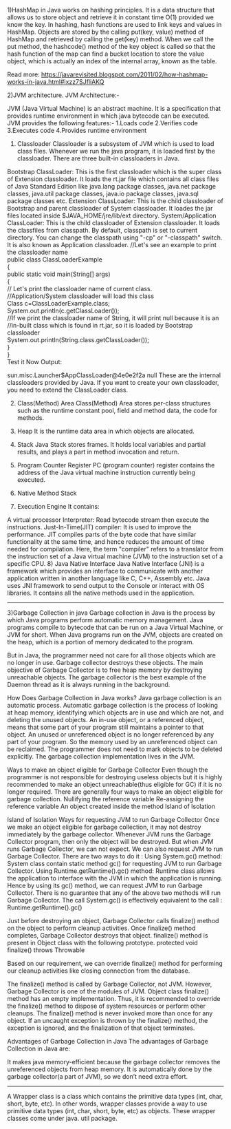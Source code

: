 1)HashMap in Java works on hashing principles. It is a data structure that allows us to store object and retrieve it in constant time O(1) provided we know the key. In hashing, hash functions are used to link keys and values in HashMap. Objects are stored by the calling put(key, value) method of HashMap and retrieved by calling the get(key) method. When we call the put method, the hashcode() method of the key object is called so that the hash function of the map can find a bucket location to store the value object, which is actually an index of the internal array, known as the table.

Read more: https://javarevisited.blogspot.com/2011/02/how-hashmap-works-in-java.html#ixzz7SJfliAKQ


2)JVM architecture.
JVM Architecture:-

JVM (Java Virtual Machine) is an abstract machine. It is a specification that provides runtime environment in which java bytecode can be executed.
JVM provides the following features:-
1.Loads code
2.Verifies code
3.Executes code
4.Provides runtime environment

1) Classloader
Classloader is a subsystem of JVM which is used to load class files. Whenever we run the java program, it is loaded first by the classloader. There are three built-in classloaders in Java.

Bootstrap ClassLoader: This is the first classloader which is the super class of Extension classloader. It loads the rt.jar file which contains all class files of Java Standard Edition like java.lang package classes, java.net package classes, java.util package classes, java.io package classes, java.sql package classes etc.
Extension ClassLoader: This is the child classloader of Bootstrap and parent classloader of System classloader. It loades the jar files located inside $JAVA_HOME/jre/lib/ext directory.
System/Application ClassLoader: This is the child classloader of Extension classloader. It loads the classfiles from classpath. By default, classpath is set to current directory. You can change the classpath using "-cp" or "-classpath" switch. It is also known as Application classloader.
//Let's see an example to print the classloader name  
public class ClassLoaderExample  
{  
    public static void main(String[] args)  
    {  
        // Let's print the classloader name of current class.   
        //Application/System classloader will load this class  
        Class c=ClassLoaderExample.class;  
        System.out.println(c.getClassLoader());  
        //If we print the classloader name of String, it will print null because it is an  
        //in-built class which is found in rt.jar, so it is loaded by Bootstrap classloader  
        System.out.println(String.class.getClassLoader());  
    }  
}     
Test it Now
Output:

sun.misc.Launcher$AppClassLoader@4e0e2f2a
null
These are the internal classloaders provided by Java. If you want to create your own classloader, you need to extend the ClassLoader class.

2) Class(Method) Area
Class(Method) Area stores per-class structures such as the runtime constant pool, field and method data, the code for methods.

3) Heap
It is the runtime data area in which objects are allocated.

4) Stack
Java Stack stores frames. It holds local variables and partial results, and plays a part in method invocation and return.

5) Program Counter Register
PC (program counter) register contains the address of the Java virtual machine instruction currently being executed.

6) Native Method Stack


7) Execution Engine
It contains:


A virtual processor
Interpreter: Read bytecode stream then execute the instructions.
Just-In-Time(JIT) compiler: It is used to improve the performance. JIT compiles parts of the byte code that have similar functionality at the same time, and hence reduces the amount of time needed for compilation. Here, the term "compiler" refers to a translator from the instruction set of a Java virtual machine (JVM) to the instruction set of a specific CPU.
8) Java Native Interface
Java Native Interface (JNI) is a framework which provides an interface to communicate with another application written in another language like C, C++, Assembly etc. Java uses JNI framework to send output to the Console or interact with OS libraries.
It contains all the native methods used in the application.

********************************************************************************************************************
3)Garbage Collection in java
Garbage collection in Java is the process by which Java programs perform automatic memory management. Java programs compile to bytecode that can be run on a Java Virtual Machine, or JVM for short. When Java programs run on the JVM, objects are created on the heap, which is a portion of memory dedicated to the program. 

But in Java, the programmer need not care for all those objects which are no longer in use. Garbage collector destroys these objects. The main objective of Garbage Collector is to free heap memory by destroying unreachable objects. The garbage collector is the best example of the Daemon thread as it is always running in the background. 

How Does Garbage Collection in Java works?
Java garbage collection is an automatic process. Automatic garbage collection is the process of looking at heap memory, identifying which objects are in use and which are not, and deleting the unused objects. An in-use object, or a referenced object, means that some part of your program still maintains a pointer to that object. An unused or unreferenced object is no longer referenced by any part of your program. So the memory used by an unreferenced object can be reclaimed. The programmer does not need to mark objects to be deleted explicitly. The garbage collection implementation lives in the JVM. 



Ways to make an object eligible for Garbage Collector
Even though the programmer is not responsible for destroying useless objects but it is highly recommended to make an object unreachable(thus eligible for GC) if it is no longer required.
There are generally four ways to make an object eligible for garbage collection.
Nullifying the reference variable
Re-assigning the reference variable
An object created inside the method
Island of Isolation


Island of Isolation
Ways for requesting JVM to run Garbage Collector
Once we make an object eligible for garbage collection, it may not destroy immediately by the garbage collector. Whenever JVM runs the Garbage Collector program, then only the object will be destroyed. But when JVM runs Garbage Collector, we can not expect.
We can also request JVM to run Garbage Collector. There are two ways to do it : 
Using System.gc() method: System class contain static method gc() for requesting JVM to run Garbage Collector.
Using Runtime.getRuntime().gc() method: Runtime class allows the application to interface with the JVM in which the application is running. Hence by using its gc() method, we can request JVM to run Garbage Collector.
There is no guarantee that any of the above two methods will run Garbage Collector.
The call System.gc() is effectively equivalent to the call : Runtime.getRuntime().gc()

Just before destroying an object, Garbage Collector calls finalize() method on the object to perform cleanup activities. Once finalize() method completes, Garbage Collector destroys that object.
finalize() method is present in Object class with the following prototype.
protected void finalize() throws Throwable


Based on our requirement, we can override finalize() method for performing our cleanup activities like closing connection from the database. 

The finalize() method is called by Garbage Collector, not JVM. However, Garbage Collector is one of the modules of JVM.
Object class finalize() method has an empty implementation. Thus, it is recommended to override the finalize() method to dispose of system resources or perform other cleanups.
The finalize() method is never invoked more than once for any object.
If an uncaught exception is thrown by the finalize() method, the exception is ignored, and the finalization of that object terminates.



Advantages of Garbage Collection in Java
The advantages of Garbage Collection in Java are:

It makes java memory-efficient because the garbage collector removes the unreferenced objects from heap memory.
It is automatically done by the garbage collector(a part of JVM), so we don’t need extra effort.
***********************************************************************************************************
A Wrapper class is a class which contains the primitive data types (int, char, short, byte, etc). In other words, wrapper classes provide a way to use primitive data types (int, char, short, byte, etc) as objects. These wrapper classes come under java. util package.
